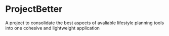# ProjectBetter
A project to consolidate the best aspects of avaliable lifestyle planning tools into one cohesive and lightweight application
